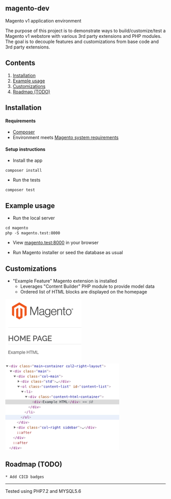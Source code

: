 ## magento-dev
Magento v1 application environment

The purpose of this project is to demonstrate ways to build/customize/test a 
Magento v1 webstore with various 3rd party extensions and PHP modules. The goal 
is to decouple features and customizations from base code and 3rd party extensions.
  

## Contents

1. [Installation](#installation)
1. [Example usage](#example-usage)
1. [Customizations](#customizations)
1. [Roadmap (TODO)](#roadmap-todo)


## Installation

#### Requirements

* [Composer](https://getcomposer.org/)
* Environment meets [Magento system requirements](https://docs.magento.com/m1/ce/user_guide/magento/system-requirements.html)


#### Setup instructions

* Install the app

```
composer install
```

* Run the tests

```
composer test
```


## Example usage

* Run the local server

```
cd magento
php -S magento.test:8000
```

* View [magento.test:8000](http://magento.test:8000/) in your browser

* Run Magento installer or seed the database as usual


## Customizations

* "Example Feature" Magento extension is installed 
  - Leverages "Content Builder" PHP module to provide model data
  - Ordered list of HTML blocks are displayed on the homepage
  
![Screenshot](https://github.com/ryaan-anthony/magento-dev/raw/master/docs/assets/example_feature/screenshot.png "Screenshot")
![Inspect DOM](https://github.com/ryaan-anthony/magento-dev/raw/master/docs/assets/example_feature/inspect_dom.png "Inspect DOM")


## Roadmap (TODO)

```
* Add CICD badges
```

- - -
Tested using PHP7.2 and MYSQL5.6

